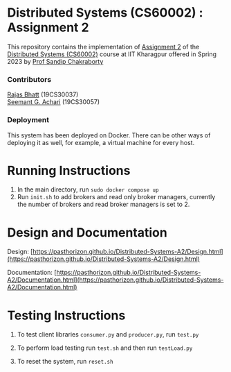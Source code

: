 # Distributed Systems (CS60002) : Assignment 2

This repository contains the implementation of [Assignment 2](https://cse.iitkgp.ac.in/~sandipc/courses/cs60002/DS_asgn-2.pdf) of the [Distributed Systems (CS60002)](http://cse.iitkgp.ac.in/~sandipc/courses/cs60002/cs60002.html) course at IIT Kharagpur offered in Spring 2023 by [Prof Sandip Chakraborty](http://cse.iitkgp.ac.in/~sandipc/)

### Contributors
[Rajas Bhatt](https://github.com/dope-dependent) (19CS30037)   
[Seemant G. Achari](https://github.com/pasthorizon) (19CS30057)

### Deployment
This system has been deployed on Docker. There can be other ways of deploying it as well, for example, a virtual machine for every host. 

# Running Instructions
1. In the main directory, run `sudo docker compose up`
2. Run `init.sh` to add brokers and read only broker managers, currently the number of brokers and read broker managers is set to 2.

# Design and Documentation
Design: [https://pasthorizon.github.io/Distributed-Systems-A2/Design.html](https://pasthorizon.github.io/Distributed-Systems-A2/Design.html)


Documentation: [https://pasthorizon.github.io/Distributed-Systems-A2/Documentation.html](https://pasthorizon.github.io/Distributed-Systems-A2/Documentation.html)

# Testing Instructions
1. To test client libraries `consumer.py` and `producer.py`, run `test.py`

2. To perform load testing run `test.sh` and then run `testLoad.py`

3. To reset the system, run `reset.sh`



